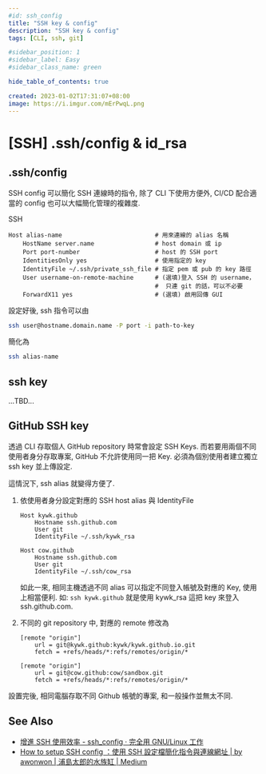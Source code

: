```yaml
---
#id: ssh_config
title: "SSH key & config"
description: "SSH key & config"
tags: [CLI, ssh, git]

#sidebar_position: 1
#sidebar_label: Easy
#sidebar_class_name: green

hide_table_of_contents: true

created: 2023-01-02T17:31:07+08:00
image: https://i.imgur.com/mErPwqL.png
---
```


[SSH] .ssh/config & id_rsa
==========================

.ssh/config
-----------

SSH config 可以簡化 SSH 連線時的指令, 除了 CLI 下使用方便外, 
CI/CD 配合適當的 config 也可以大幅簡化管理的複雜度.

SSH 

``` ssh_config
Host alias-name                          # 用來連線的 alias 名稱
    HostName server.name                 # host domain 或 ip
    Port port-number                     # host 的 SSH port
    IdentitiesOnly yes                   # 使用指定的 key
    IdentityFile ~/.ssh/private_ssh_file # 指定 pem 或 pub 的 key 路徑
    User username-on-remote-machine      # (選填)登入 SSH 的 username，
                                         #  只連 git 的話，可以不必要
    ForwardX11 yes                       # (選填) 啟用回傳 GUI 
```

設定好後, ssh 指令可以由

``` bash
ssh user@hostname.domain.name -P port -i path-to-key
```

簡化為
``` bash
ssh alias-name
```


ssh key
-------
...TBD...


GitHub SSH key
--------------

透過 CLI 存取個人 GitHub repository 時常會設定 SSH Keys.
而若要用兩個不同使用者身分存取專案, GitHub 不允許使用同一把 Key.
必須為個別使用者建立獨立 ssh key 並上傳設定.

這情況下, ssh alias 就變得方便了. 

1. 依使用者身分設定對應的 SSH host alias 與 IdentityFile

    ``` .ssh/config
    Host kywk.github
	    Hostname ssh.github.com
        User git
    	IdentityFile ~/.ssh/kywk_rsa

    Host cow.github
    	Hostname ssh.github.com
        User git
    	IdentityFile ~/.ssh/cow_rsa
    ```

    如此一來, 相同主機透過不同 alias 可以指定不同登入帳號及對應的 Key, 使用上相當便利.
    如: `ssh kywk.github` 就是使用 kywk_rsa 這把 key 來登入 ssh.github.com.

2. 不同的 git repository 中, 對應的 remote 修改為

    ``` .git/config
    [remote "origin"]
    	url = git@kywk.github:kywk/kywk.github.io.git
    	fetch = +refs/heads/*:refs/remotes/origin/*
    ```

    ``` .git/config
    [remote "origin"]
    	url = git@cow.github:cow/sandbox.git
    	fetch = +refs/heads/*:refs/remotes/origin/*
    ```

設置完後, 相同電腦存取不同 Github 帳號的專案, 和一般操作並無太不同.


See Also
--------

- [增進 SSH 使用效率 - ssh_config · 完全用 GNU/Linux 工作](https://chusiang.gitbooks.io/working-on-gnu-linux/content/20.ssh_config.html)
- [How to setup SSH config ：使用 SSH 設定檔簡化指令與連線網址 | by awonwon | 浦島太郎的水族缸 | Medium](https://medium.com/%E6%B5%A6%E5%B3%B6%E5%A4%AA%E9%83%8E%E7%9A%84%E6%B0%B4%E6%97%8F%E7%BC%B8/how-to-setup-ssh-config-%E4%BD%BF%E7%94%A8-ssh-%E8%A8%AD%E5%AE%9A%E6%AA%94-74ad46f99818)
